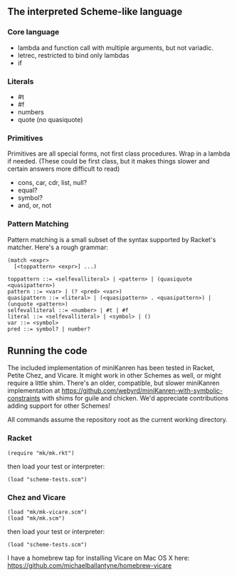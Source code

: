 ## The interpreted Scheme-like language

### Core language

- lambda and function call with multiple arguments, but not variadic.
- letrec, restricted to bind only lambdas
- if

### Literals
- #t
- #f
- numbers
- quote (no quasiquote)

### Primitives
Primitives are all special forms, not first class procedures. Wrap in a lambda if needed. (These could be first class, but it makes things slower and certain answers more difficult to read)

- cons, car, cdr, list, null?
- equal?
- symbol?
- and, or, not

### Pattern Matching

Pattern matching is a small subset of the syntax supported by Racket's matcher. Here's a rough grammar:

```
(match <expr>
  [<toppattern> <expr>] ...)

toppattern ::= <selfevalliteral> | <pattern> | (quasiquote <quasipattern>)
pattern ::= <var> | (? <pred> <var>)
quasipattern ::= <literal> | (<quasipattern> . <quasipattern>) | (unquote <pattern>)
selfevalliteral ::= <number> | #t | #f
literal ::= <selfevalliteral> | <symbol> | ()
var ::= <symbol>
pred ::= symbol? | number?
```

## Running the code

The included implementation of miniKanren has been tested in Racket, Petite Chez, and Vicare. It might work in other Schemes as well, or might require a little shim.
There's an older, compatible, but slower miniKanren implementation at https://github.com/webyrd/miniKanren-with-symbolic-constraints with shims for guile and chicken.
We'd appreciate contributions adding support for other Schemes!

All commands assume the repository root as the current working directory.

### Racket

```
(require "mk/mk.rkt")
```

then load your test or interpreter:

```
(load "scheme-tests.scm")
```

### Chez and Vicare

```
(load "mk/mk-vicare.scm")
(load "mk/mk.scm")
```

then load your test or interpreter:

```
(load "scheme-tests.scm")
```

I have a homebrew tap for installing Vicare on Mac OS X here: https://github.com/michaelballantyne/homebrew-vicare
